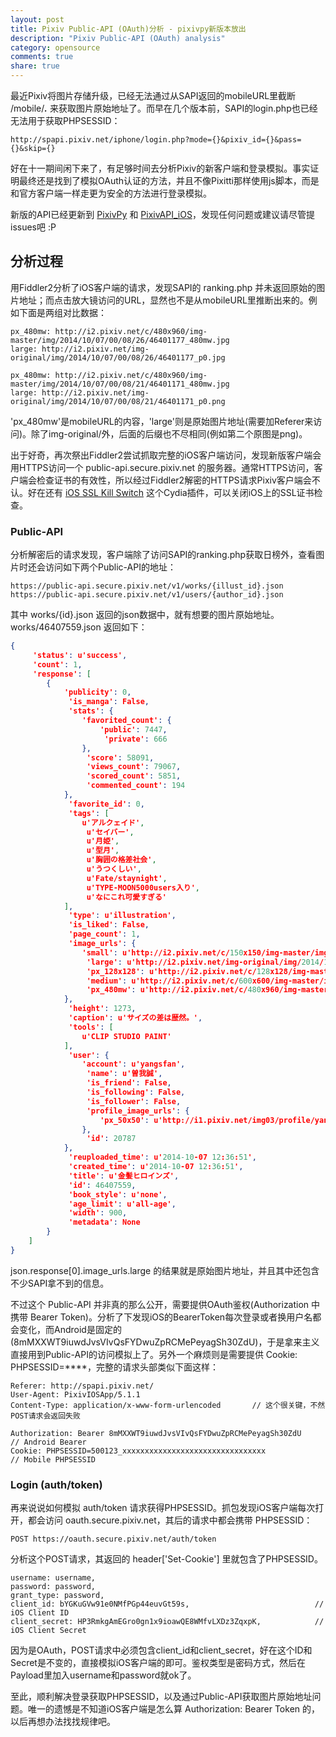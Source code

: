 ```yaml
---
layout: post
title: Pixiv Public-API (OAuth)分析 - pixivpy新版本放出
description: "Pixiv Public-API (OAuth) analysis"
category: opensource
comments: true
share: true
---
```


最近Pixiv将图片存储升级，已经无法通过从SAPI返回的mobileURL里截断 /mobile/***.*** 来获取图片原始地址了。而早在几个版本前，SAPI的login.php也已经无法用于获取PHPSESSID：

```
http://spapi.pixiv.net/iphone/login.php?mode={}&pixiv_id={}&pass={}&skip={}
```

好在十一期间闲下来了，有足够时间去分析Pixiv的新客户端和登录模拟。事实证明最终还是找到了模拟OAuth认证的方法，并且不像Pixitti那样使用js脚本，而是和官方客户端一样走更为安全的方法进行登录模拟。

新版的API已经更新到 [PixivPy](https://github.com/upbit/pixivpy) 和 [PixivAPI_iOS](https://github.com/upbit/PixivAPI_iOS)，发现任何问题或建议请尽管提issues吧 :P

## 分析过程

用Fiddler2分析了iOS客户端的请求，发现SAPI的 ranking.php 并未返回原始的图片地址；而点击放大镜访问的URL，显然也不是从mobileURL里推断出来的。例如下面是两组对比数据：

```
px_480mw: http://i2.pixiv.net/c/480x960/img-master/img/2014/10/07/00/08/26/46401177_480mw.jpg
large: http://i2.pixiv.net/img-original/img/2014/10/07/00/08/26/46401177_p0.jpg

px_480mw: http://i2.pixiv.net/c/480x960/img-master/img/2014/10/07/00/08/21/46401171_480mw.jpg
large: http://i2.pixiv.net/img-original/img/2014/10/07/00/08/21/46401171_p0.png
```

'px_480mw'是mobileURL的内容，'large'则是原始图片地址(需要加Referer来访问)。除了img-original/外，后面的后缀也不尽相同(例如第二个原图是png)。

出于好奇，再次祭出Fiddler2尝试抓取完整的iOS客户端访问，发现新版客户端会用HTTPS访问一个 public-api.secure.pixiv.net 的服务器。通常HTTPS访问，客户端会检查证书的有效性，所以经过Fiddler2解密的HTTPS请求Pixiv客户端会不认。好在还有 [iOS SSL Kill Switch](https://github.com/iSECPartners/ios-ssl-kill-switch) 这个Cydia插件，可以关闭iOS上的SSL证书检查。

### Public-API

分析解密后的请求发现，客户端除了访问SAPI的ranking.php获取日榜外，查看图片时还会访问如下两个Public-API的地址：

```
https://public-api.secure.pixiv.net/v1/works/{illust_id}.json
https://public-api.secure.pixiv.net/v1/users/{author_id}.json
```

其中 works/{id}.json 返回的json数据中，就有想要的图片原始地址。works/46407559.json 返回如下：

```json
{
     'status': u'success',
     'count': 1,
     'response': [
        {
            'publicity': 0,
             'is_manga': False,
             'stats': {
                'favorited_count': {
                    'public': 7447,
                     'private': 666
                },
                 'score': 58091,
                 'views_count': 79067,
                 'scored_count': 5851,
                 'commented_count': 194
            },
             'favorite_id': 0,
             'tags': [
                u'アルクェイド',
                 u'セイバー',
                 u'月姫',
                 u'型月',
                 u'胸囲の格差社会',
                 u'うつくしい',
                 u'Fate/staynight',
                 u'TYPE-MOON5000users入り',
                 u'なにこれ可愛すぎる'
            ],
             'type': u'illustration',
             'is_liked': False,
             'page_count': 1,
             'image_urls': {
                'small': u'http://i2.pixiv.net/c/150x150/img-master/img/2014/10/07/12/36/51/46407559_p0_master1200.jpg',
                 'large': u'http://i2.pixiv.net/img-original/img/2014/10/07/12/36/51/46407559_p0.jpg',
                 'px_128x128': u'http://i2.pixiv.net/c/128x128/img-master/img/2014/10/07/12/36/51/46407559_128x128.jpg',
                 'medium': u'http://i2.pixiv.net/c/600x600/img-master/img/2014/10/07/12/36/51/46407559_p0_master1200.jpg',
                 'px_480mw': u'http://i2.pixiv.net/c/480x960/img-master/img/2014/10/07/12/36/51/46407559_480mw.jpg'
            },
             'height': 1273,
             'caption': u'サイズの差は歴然。',
             'tools': [
                u'CLIP STUDIO PAINT'
            ],
             'user': {
                'account': u'yangsfan',
                 'name': u'曽我誠',
                 'is_friend': False,
                 'is_following': False,
                 'is_follower': False,
                 'profile_image_urls': {
                    'px_50x50': u'http://i1.pixiv.net/img03/profile/yangsfan/5539709_s.jpg'
                },
                 'id': 20787
            },
             'reuploaded_time': u'2014-10-07 12:36:51',
             'created_time': u'2014-10-07 12:36:51',
             'title': u'金髪ヒロインズ',
             'id': 46407559,
             'book_style': u'none',
             'age_limit': u'all-age',
             'width': 900,
             'metadata': None
        }
    ]
}
```

json.response[0].image_urls.large 的结果就是原始图片地址，并且其中还包含不少SAPI拿不到的信息。

不过这个 Public-API 并非真的那么公开，需要提供OAuth鉴权(Authorization 中携带 Bearer Token)。分析了下发现iOS的BearerToken每次登录或者换用户名都会变化，而Android是固定的(8mMXXWT9iuwdJvsVIvQsFYDwuZpRCMePeyagSh30ZdU)，于是拿来主义直接用到Public-API的访问模拟上了。另外一个麻烦则是需要提供 Cookie: PHPSESSID=****，完整的请求头部类似下面这样：

```
Referer: http://spapi.pixiv.net/
User-Agent: PixivIOSApp/5.1.1
Content-Type: application/x-www-form-urlencoded       // 这个很关键，不然POST请求会返回失败

Authorization: Bearer 8mMXXWT9iuwdJvsVIvQsFYDwuZpRCMePeyagSh30ZdU     // Android Bearer
Cookie: PHPSESSID=500123_xxxxxxxxxxxxxxxxxxxxxxxxxxxxxxxx            // Mobile PHPSESSID
```

### Login (auth/token)

再来说说如何模拟 auth/token 请求获得PHPSESSID。抓包发现iOS客户端每次打开，都会访问 oauth.secure.pixiv.net，其后的请求中都会携带 PHPSESSID：

```
POST https://oauth.secure.pixiv.net/auth/token
```

分析这个POST请求，其返回的 header['Set-Cookie'] 里就包含了PHPSESSID。

```
username: username,
password: password,
grant_type: password,
client_id: bYGKuGVw91e0NMfPGp44euvGt59s,                            // iOS Client ID
client_secret: HP3RmkgAmEGro0gn1x9ioawQE8WMfvLXDz3ZqxpK,            // iOS Client Secret
```

因为是OAuth，POST请求中必须包含client_id和client_secret，好在这个ID和Secret是不变的，直接模拟iOS客户端的即可。鉴权类型是密码方式，然后在Payload里加入username和password就ok了。

至此，顺利解决登录获取PHPSESSID，以及通过Public-API获取图片原始地址问题。唯一的遗憾是不知道iOS客户端是怎么算 Authorization: Bearer Token 的，以后再想办法找找规律吧。
